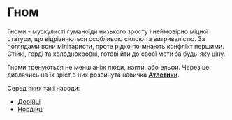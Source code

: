 # Гном
Гноми - мускулисті гуманоїди низького зросту і неймовірно міцної статури, що відрізняються особливою силою та витривалістю. За поглядами вони мілітаристи, проте рідко починають конфлікт першими. Стійкі, горді та холоднокровні, готові йти до своєї мети за будь-яку ціну.

Гноми тренуються не менш аніж люди, наяти, або ельфи. Через це дивлячись на їх зріст в них розвинута навичка [**Атлетики**](/docs/characters/index.md#athletic).

Серед яких такі народи:
* [Дорійці](/docs/races/gnome/dorians.md)
* [Нордійці](/docs/races/gnome/nordians.md)